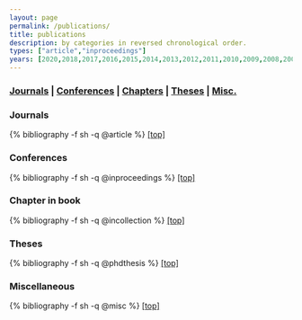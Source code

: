 ```yaml
---
layout: page
permalink: /publications/
title: publications
description: by categories in reversed chronological order.
types: ["article","inproceedings"]
years: [2020,2018,2017,2016,2015,2014,2013,2012,2011,2010,2009,2008,2007,2006,2005,2004,2003,2002,2001,2000,1999,1998,1997,1996,1995]
---
```


<div id="top"></div>

<h3><a href="#journals">Journals</a> | <a href="#conferences">Conferences</a> | <a href="#chapters">Chapters</a> | <a href="#misc">Theses</a> | <a href="#misc">Misc.</a></h3>


<h3 id="journals">Journals</h3>
{% bibliography -f sh -q @article %}
<a href="#top">[top]</a>



<h3 id="conferences">Conferences</h3>
{% bibliography -f sh -q @inproceedings %}
<a href="#top">[top]</a>


<h3 id = "chapters">Chapter in book</h3>
{% bibliography -f sh -q @incollection %}
<a href="#top">[top]</a>



<h3 id="misc">Theses</h3>
{% bibliography -f sh -q @phdthesis %}
<a href="#top">[top]</a>

<h3 id="misc">Miscellaneous</h3>
{% bibliography -f sh -q @misc %}
<a href="#top">[top]</a>

